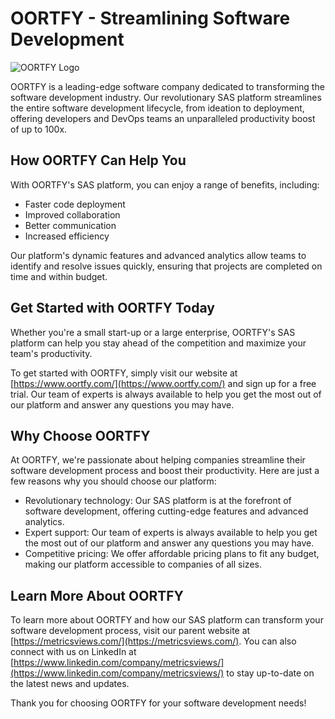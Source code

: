 # OORTFY - Streamlining Software Development

![OORTFY Logo](https://raw.githubusercontent.com/oortfy/oortfy/main/%5Bremoval.ai%5D_tmp-63d1a46b97dfd_591J7E.png)

OORTFY is a leading-edge software company dedicated to transforming the software development industry. Our revolutionary SAS platform streamlines the entire software development lifecycle, from ideation to deployment, offering developers and DevOps teams an unparalleled productivity boost of up to 100x.

## How OORTFY Can Help You

With OORTFY's SAS platform, you can enjoy a range of benefits, including:

- Faster code deployment
- Improved collaboration
- Better communication
- Increased efficiency

Our platform's dynamic features and advanced analytics allow teams to identify and resolve issues quickly, ensuring that projects are completed on time and within budget. 

## Get Started with OORTFY Today

Whether you're a small start-up or a large enterprise, OORTFY's SAS platform can help you stay ahead of the competition and maximize your team's productivity. 

To get started with OORTFY, simply visit our website at [https://www.oortfy.com/](https://www.oortfy.com/) and sign up for a free trial. Our team of experts is always available to help you get the most out of our platform and answer any questions you may have.

## Why Choose OORTFY

At OORTFY, we're passionate about helping companies streamline their software development process and boost their productivity. Here are just a few reasons why you should choose our platform:

- Revolutionary technology: Our SAS platform is at the forefront of software development, offering cutting-edge features and advanced analytics.
- Expert support: Our team of experts is always available to help you get the most out of our platform and answer any questions you may have.
- Competitive pricing: We offer affordable pricing plans to fit any budget, making our platform accessible to companies of all sizes.

## Learn More About OORTFY

To learn more about OORTFY and how our SAS platform can transform your software development process, visit our parent website at [https://metricsviews.com/](https://metricsviews.com/). You can also connect with us on LinkedIn at [https://www.linkedin.com/company/metricsviews/](https://www.linkedin.com/company/metricsviews/) to stay up-to-date on the latest news and updates.

Thank you for choosing OORTFY for your software development needs!
